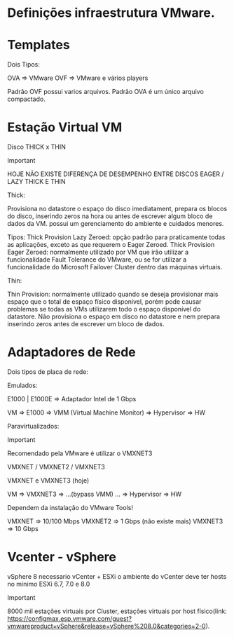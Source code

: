 # Definições infraestrutura VMware.

# Templates

Dois Tipos:

OVA => VMware
OVF => VMware e vários players

Padrão OVF possui varios arquivos.
Padrão OVA é um único arquivo compactado.


# Estação Virtual VM

 Disco THICK x THIN

>[!IMPORTANT]
>HOJE NÃO EXISTE DIFERENÇA DE DESEMPENHO ENTRE DISCOS EAGER / LAZY THICK E THIN

Thick:

Provisiona no datastore o espaço do disco imediatament, prepara os blocos do disco, inserindo zeros na hora ou antes de escrever algum bloco de dados da VM.
possui um gerenciamento do ambiente e cuidados menores.

Tipos:
Thick Provision Lazy Zeroed: opção padrão para praticamente todas as aplicações, exceto as que requerem o Eager Zeroed.
Thick Provision Eager Zeroed: normalmente utilizado por VM que irão utilizar a funcionalidade Fault Tolerance do VMware, ou se for utilizar a funcionalidade do Microsoft Failover Cluster dentro das máquinas virtuais.

Thin: 

Thin Provision: normalmente utilizado quando se deseja provisionar mais espaço que o total de espaço físico disponível, porém pode causar problemas se todas as VMs utilizarem todo o espaço disponível do datastore.
Não provisiona o espaço em disco no datastore e nem prepara inserindo zeros antes de escrever um bloco de dados.

# Adaptadores de Rede

Dois tipos de placa de rede:

Emulados:

E1000 | E1000E	=> Adaptador Intel de 1 Gbps

VM => E1000 =>  VMM (Virtual Machine Monitor)  => Hypervisor => HW

Paravirtualizados:

>[!IMPORTANT]
>Recomendado pela VMware é utilizar o VMXNET3

VMXNET / VMXNET2 / VMXNET3

VMXNET e VMXNET3 (hoje)

VM => VMXNET3 => …(bypass VMM) … =>  Hypervisor => HW

Dependem da instalação do VMware Tools!

VMXNET	=> 10/100 Mbps
VMXNET2	=> 1 Gbps (não existe mais)
VMXNET3	=> 10 Gbps


# Vcenter - vSphere
vSphere 8 necessario vCenter + ESXi o ambiente do vCenter deve ter hosts no mínimo ESXi 6.7, 7.0 e 8.0

>[!IMPORTANT]
>8000 mil estações virtuais por Cluster, estações virtuais por host físico(link: https://configmax.esp.vmware.com/guest?vmwareproduct=vSphere&release=vSphere%208.0&categories=2-0).